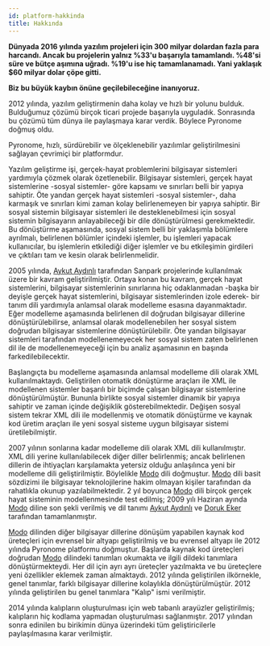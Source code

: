 ```yaml
---
id: platform-hakkinda
title: Hakkında
---
```


<a id="aHeaderMenuAnchor" data-header-menu="Docs"></a>

**Dünyada 2016 yılında yazılım projeleri için 300 milyar dolardan fazla para harcandı. Ancak bu projelerin yalnız %33'u başarıyla tamamlandı. %48'si süre ve bütçe aşımına uğradı. %19'u ise hiç tamamlanamadı. Yani yaklaşık $60 milyar dolar çöpe gitti.**

**Biz bu büyük kaybın önüne geçilebileceğine inanıyoruz.**

2012 yılında, yazılım geliştirmenin daha kolay ve hızlı bir yolunu bulduk. Bulduğumuz çözümü birçok ticari projede başarıyla uyguladık. Sonrasında bu çözümü tüm dünya ile paylaşmaya karar verdik. Böylece Pyronome doğmuş oldu.

Pyronome, hızlı, sürdürebilir ve ölçeklenebilir yazılımlar geliştirilmesini sağlayan çevrimiçi bir platformdur.

Yazılım geliştirme işi, gerçek-hayat problemlerini bilgisayar sistemleri yardımıyla çözmek olarak özetlenebilir. Bilgisayar sistemleri, gerçek hayat sistemlerine -sosyal sistemler- göre kapsamı ve sınırları belli bir yapıya sahiptir. Öte yandan gerçek hayat sistemleri -sosyal sistemler-, daha karmaşık ve sınırları kimi zaman kolay belirlenemeyen bir yapıya sahiptir. Bir sosyal sistemin bilgisayar sistemleri ile desteklenebilmesi için sosyal sistemin bilgisayarın anlayabileceği bir dile dönüştürülmesi gerekmektedir. Bu dönüştürme aşamasında, sosyal sistem belli bir yaklaşımla bölümlere ayrılmalı, belirlenen bölümler içindeki işlemler, bu işlemleri yapacak kullanıcılar, bu işlemlerin etkilediği diğer işlemler ve bu etkileşimin girdileri ve çıktıları tam ve kesin olarak belirlenmelidir.

2005 yılında, [Aykut Aydınlı](https://github.com/aykutaydinli) tarafından Sanpark projelerinde kullanılmak üzere bir kavram geliştirilmiştir. Ortaya konan bu kavram, gerçek hayat sistemlerini, bilgisayar sistemlerinin sınırlarına hiç odaklanmadan -başka bir deyişle gerçek hayat sistemlerini, bilgisayar sistemlerinden izole ederek- bir tanım dili yardımıyla anlamsal olarak modelleme esasına dayanmaktadır. Eğer modelleme aşamasında belirlenen dil doğrudan bilgisayar dillerine dönüştürülebilirse, anlamsal olarak modellenebilen her sosyal sistem doğrudan bilgisayar sistemlerine dönüştürülebilir. Öte yandan bilgisayar sistemleri tarafından modellenemeyecek her sosyal sistem zaten belirlenen dil ile de modellenemeyeceği için bu analiz aşamasının en başında farkedilebilecektir.

Başlangıçta bu modelleme aşamasında anlamsal modelleme dili olarak XML kullanılmaktaydı. Geliştirilen otomatik dönüştürme araçları ile XML ile modellenen sistemler başarılı bir biçimde çalışan bilgisayar sistemlerine dönüştürülmüştür. Bununla birlikte sosyal sistemler dinamik bir yapıya sahiptir ve zaman içinde değişiklik gösterebilmektedir. Değişen sosyal sistem tekrar XML dili ile modellenmiş ve otomatik dönüştürme ve kaynak kod üretim araçları ile yeni sosyal sisteme uygun bilgisayar sistemi üretilebilmiştir.

2007 yılının sonlarına kadar modelleme dili olarak XML dili kullanılmıştır. XML dili yerine kullanılabilecek diğer diller belirlenmiş; ancak belirlenen dillerin de ihtiyaçları karşılamakta yetersiz olduğu anlaşılınca yeni bir modelleme dili geliştirilmiştir. Böylelikle [Modo](http://modolanguage.org) dili doğmuştur. [Modo](http://modolanguage.org) dili basit sözdizimi ile bilgisayar teknolojilerine hakim olmayan kişiler tarafından da rahatlıkla okunup yazılabilmektedir. 2 yıl boyunca [Modo](http://modolanguage.org) dili birçok gerçek hayat sisteminin modellenmesinde test edilmiş; 2009 yılı Haziran ayında [Modo](http://modolanguage.org) diline son şekli verilmiş ve dil tanımı [Aykut Aydınlı](https://github.com/aykutaydinli) ve [Doruk Eker](https://github.com/dorukeker) tarafından tamamlanmıştır.

[Modo](http://modolanguage.org) dilinden diğer bilgisayar dillerine dönüşüm yapabilen kaynak kod üreteçleri için evrensel bir altyapı geliştirilmiş ve bu evrensel altyapı ile 2012 yılında Pyronome platformu doğmuştur. Başlarda kaynak kod üreteçleri doğrudan [Modo](http://modolanguage.org) dilindeki tanımları okumakta ve ilgili dildeki tanımlara dönüştürmekteydi. Her dil için ayrı ayrı üreteçler yazılmakta ve bu üreteçlere yeni özellikler eklemek zaman almaktaydı. 2012 yılında geliştirilen ilkörnekle, genel tanımlar, farklı bilgisayar dillerine kolaylıkla dönüştürülmüştür. 2012 yılında geliştirilen bu genel tanımlara "Kalıp" ismi verilmiştir.

2014 yılında kalıpların oluşturulması için web tabanlı arayüzler geliştirilmiş; kalıpların hiç kodlama yapmadan oluşturulması sağlanmıştır. 2017 yılından sonra edinilen bu birikimin dünya üzerindeki tüm geliştiricilerle paylaşılmasına karar verilmiştir.